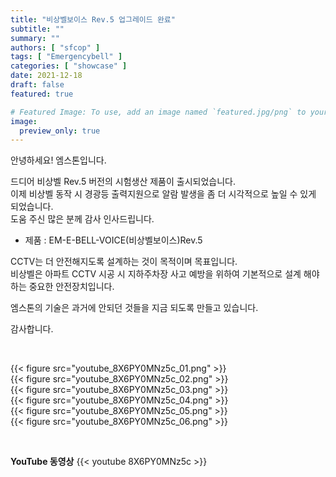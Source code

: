 ```yaml
---
title: "비상벨보이스 Rev.5 업그레이드 완료"
subtitle: ""
summary: ""
authors: [ "sfcop" ]
tags: [ "Emergencybell" ]
categories: [ "showcase" ]
date: 2021-12-18
draft: false
featured: true

# Featured Image: To use, add an image named `featured.jpg/png` to your page's folder.
image:
  preview_only: true
---
```


안녕하세요! 엠스톤입니다.

드디어 비상벨 Rev.5 버전의 시험생산 제품이 출시되었습니다.<br>
이제 비상벨 동작 시 경광등 출력지원으로 알람 발생을 좀 더 시각적으로 높일 수 있게 되었습니다.<br>
도움 주신 많은 분께 감사 인사드립니다.

* 제품 : EM-E-BELL-VOICE(비상벨보이스)Rev.5 

CCTV는 더 안전해지도록 설계하는 것이 목적이며 목표입니다.<br>
비상벨은 아파트 CCTV 시공 시 지하주차장 사고 예방을 위하여 기본적으로 설계 해야 하는 중요한 안전장치입니다.

엠스톤의 기술은 과거에 안되던 것들을 지금 되도록 만들고 있습니다.

감사합니다.

&nbsp;

<div class="container"><div class="row no-gutters">
<div class="col-sm-6">{{< figure src="youtube_8X6PY0MNz5c_01.png" >}}</div>
<div class="col-sm-6">{{< figure src="youtube_8X6PY0MNz5c_02.png" >}}</div>
<div class="col-sm-6">{{< figure src="youtube_8X6PY0MNz5c_03.png" >}}</div>
<div class="col-sm-6">{{< figure src="youtube_8X6PY0MNz5c_04.png" >}}</div>
<div class="col-sm-6">{{< figure src="youtube_8X6PY0MNz5c_05.png" >}}</div>
<div class="col-sm-6">{{< figure src="youtube_8X6PY0MNz5c_06.png" >}}</div>
</div></div>

&nbsp;

**YouTube 동영상**
{{< youtube 8X6PY0MNz5c >}}

